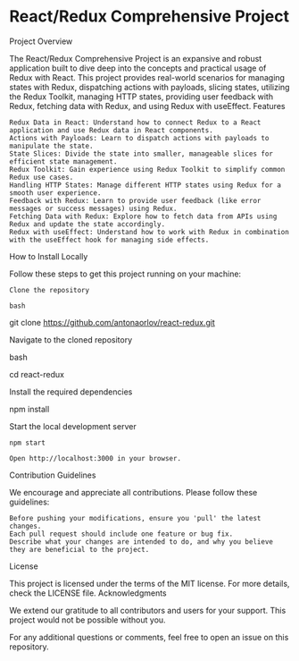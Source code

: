 # React/Redux Comprehensive Project
Project Overview

The React/Redux Comprehensive Project is an expansive and robust application built to dive deep into the concepts and practical usage of Redux with React. This project provides real-world scenarios for managing states with Redux, dispatching actions with payloads, slicing states, utilizing the Redux Toolkit, managing HTTP states, providing user feedback with Redux, fetching data with Redux, and using Redux with useEffect.
Features

    Redux Data in React: Understand how to connect Redux to a React application and use Redux data in React components.
    Actions with Payloads: Learn to dispatch actions with payloads to manipulate the state.
    State Slices: Divide the state into smaller, manageable slices for efficient state management.
    Redux Toolkit: Gain experience using Redux Toolkit to simplify common Redux use cases.
    Handling HTTP States: Manage different HTTP states using Redux for a smooth user experience.
    Feedback with Redux: Learn to provide user feedback (like error messages or success messages) using Redux.
    Fetching Data with Redux: Explore how to fetch data from APIs using Redux and update the state accordingly.
    Redux with useEffect: Understand how to work with Redux in combination with the useEffect hook for managing side effects.

How to Install Locally

Follow these steps to get this project running on your machine:

    Clone the repository

    bash

git clone https://github.com/antonaorlov/react-redux.git

Navigate to the cloned repository

bash

cd react-redux

Install the required dependencies

npm install

Start the local development server


    npm start

    Open http://localhost:3000 in your browser.

Contribution Guidelines

We encourage and appreciate all contributions. Please follow these guidelines:

    Before pushing your modifications, ensure you 'pull' the latest changes.
    Each pull request should include one feature or bug fix.
    Describe what your changes are intended to do, and why you believe they are beneficial to the project.

License

This project is licensed under the terms of the MIT license. For more details, check the LICENSE file.
Acknowledgments

We extend our gratitude to all contributors and users for your support. This project would not be possible without you.

For any additional questions or comments, feel free to open an issue on this repository.
